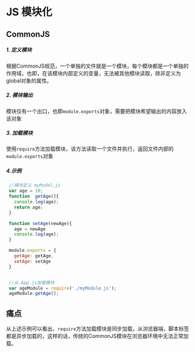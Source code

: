# JS 模块化


## CommonJS
##### 1. 定义模块
根据CommonJS规范，一个单独的文件就是一个模块，每个模块都是一个单独的作用域，也即，在该模块内部定义的变量，无法被其他模块读取，除非定义为global对象的属性。

##### 2. 模块输出
模块仅有一个出口，也即`module.exports`对象，需要把模块希望输出的内容放入该对象

##### 3. 加载模块
使用`require`方法加载模块，该方法读取一个文件并执行，返回文件内部的`module.exports`对象

##### 4.示例
```js
 //模块定义 myModel.js
 var age = 10;
 function  getAge(){
   console.log(age);
   return age;
 }

 function setAge(newAge){
   age = newAge
   console.log(age);
 }

 module.exports = {
   getAge: getAge,
   setAge: setAge
 }


 //从 App.js加载模块
 var ageModule = require('./myModule.js');
 ageModule.getAge();
```

## 痛点
从上述示例可以看出，`require`方法加载模块是同步加载，从浏览器端，脚本标签都是异步加载的，这样的话，传统的CommonJS模块在浏览器环境中无法正常加载。
